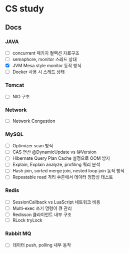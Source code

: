 # CS study

## Docs

### JAVA
- [ ] concurrent 패키지 컬렉션 자료구조
- [ ] semaphore, monitor 스레드 상태
- [X] JVM Mesa style monitor 동작 방식
- [ ] Docker 사용 시 스레드 상태

### Tomcat
- [ ] NIO 구조

### Network
- [ ] Network Congestion

### MySQL
- [ ] Optimizer scan 방식
- [ ] CAS 연산 @DynamicUpdate vs @Version
- [ ] Hibernate Query Plan Cache 설정으로 OOM 방지
- [ ] Explain, Explain analyze, profiling 쿼리 분석
- [ ] Hash join, sorted merge join, nested loop join 동작 방식
- [ ] Repeatable read 격리 수준에서 데이터 정합성 테스트

### Redis
- [ ] SessionCallback vs LuaScript 네트워크 비용
- [ ] Multi-exec 쓰기 명령어 큐 관리
- [ ] Redisson 클라이언트 내부 구조
- [ ] RLock tryLock

### Rabbit MQ
- [ ] 데이터 push, polling 내부 동작